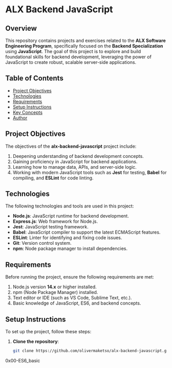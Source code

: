 # ALX Backend JavaScript

## Overview

This repository contains projects and exercises related to the **ALX Software Engineering Program**, specifically focused on the **Backend Specialization** using **JavaScript**. The goal of this project is to explore and build foundational skills for backend development, leveraging the power of JavaScript to create robust, scalable server-side applications.

## Table of Contents

- [Project Objectives](#project-objectives)
- [Technologies](#technologies)
- [Requirements](#requirements)
- [Setup Instructions](#setup-instructions)
- [Key Concepts](#key-concepts)
- [Author](#author)

## Project Objectives

The objectives of the **alx-backend-javascript** project include:

1. Deepening understanding of backend development concepts.
2. Gaining proficiency in JavaScript for backend applications.
3. Learning how to manage data, APIs, and server-side logic.
4. Working with modern JavaScript tools such as **Jest** for testing, **Babel** for compiling, and **ESLint** for code linting.

## Technologies

The following technologies and tools are used in this project:

- **Node.js**: JavaScript runtime for backend development.
- **Express.js**: Web framework for Node.js.
- **Jest**: JavaScript testing framework.
- **Babel**: JavaScript compiler to support the latest ECMAScript features.
- **ESLint**: Linter for identifying and fixing code issues.
- **Git**: Version control system.
- **npm**: Node package manager to install dependencies.

## Requirements

Before running the project, ensure the following requirements are met:

1. Node.js version **14.x** or higher installed.
2. npm (Node Package Manager) installed.
3. Text editor or IDE (such as VS Code, Sublime Text, etc.).
4. Basic knowledge of JavaScript, ES6, and backend concepts.

## Setup Instructions

To set up the project, follow these steps:

1. **Clone the repository**:
   ```bash
   git clone https://github.com/olivermaketso/alx-backend-javascript.git
0x00-ES6_basic
